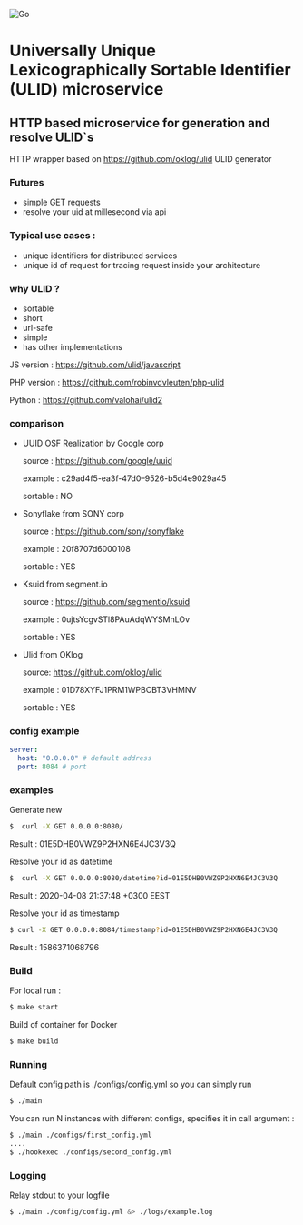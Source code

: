 ![Go](https://github.com/ut8ia/hookexec/workflows/Go/badge.svg?branch=master)
# Universally Unique Lexicographically Sortable Identifier (ULID) microservice 
## HTTP based microservice for generation and resolve ULID`s 

HTTP wrapper based on https://github.com/oklog/ulid ULID generator 


### Futures
- simple GET requests
- resolve your uid at millesecond via api 

### Typical use cases : 
- unique identifiers for distributed services
- unique id of request for tracing request inside your architecture

### why ULID ?
- sortable
- short
- url-safe
- simple
- has other implementations

JS version : https://github.com/ulid/javascript

PHP version : https://github.com/robinvdvleuten/php-ulid

Python : https://github.com/valohai/ulid2

### comparison
 - UUID OSF Realization by Google corp
  
    source : https://github.com/google/uuid
  
    example : c29ad4f5-ea3f-47d0–9526-b5d4e9029a45
  
    sortable : NO
    
 -  Sonyflake from SONY corp
  
    source : https://github.com/sony/sonyflake
  
    example : 20f8707d6000108
  
    sortable : YES
  
 -  Ksuid from segment.io
   
    source : https://github.com/segmentio/ksuid
   
    example : 0ujtsYcgvSTl8PAuAdqWYSMnLOv
   
    sortable : YES
   
 -  Ulid from OKlog
  
    source: https://github.com/oklog/ulid
  
    example : 01D78XYFJ1PRM1WPBCBT3VHMNV
  
    sortable : YES

### config example
```yaml
server:
  host: "0.0.0.0" # default address
  port: 8084 # port 
```

### examples
Generate new 
```bash
$  curl -X GET 0.0.0.0:8080/ 
```
Result : 01E5DHB0VWZ9P2HXN6E4JC3V3Q

Resolve your id as datetime
```bash
$  curl -X GET 0.0.0.0:8080/datetime?id=01E5DHB0VWZ9P2HXN6E4JC3V3Q 
```
Result : 2020-04-08 21:37:48 +0300 EEST

Resolve your id as timestamp
```bash
$ curl -X GET 0.0.0.0:8084/timestamp?id=01E5DHB0VWZ9P2HXN6E4JC3V3Q
```
Result : 1586371068796

### Build
For local run : 
```bash
$ make start
```
Build of container for Docker 
```bash
$ make build
```

### Running
Default config path is ./configs/config.yml so you can simply run
```bash
$ ./main
```
You can run N instances with different configs, specifies it in call argument :
```bash
$ ./main ./configs/first_config.yml 
....
$ ./hookexec ./configs/second_config.yml 
```

### Logging
Relay stdout to your logfile 
```bash
$ ./main ./config/config.yml &> ./logs/example.log
```